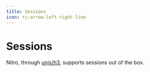 ```yaml
---
title: Sessions
icon: ri:arrow-left-right-line
---
```


# Sessions

Nitro, through [unjs/h3](https://github.com/h3), supports sessions out of the box.

<!-- TODO: explains composables, settings and how to use them -->
